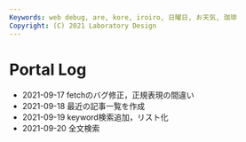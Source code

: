 ```yaml
---
Keywords: web debug, are, kore, iroiro, 日曜日, お天気, 珈琲
Copyright: (C) 2021 Laboratory Design
---
```


# Portal Log

- 2021-09-17 fetchのバグ修正，正規表現の間違い
- 2021-09-18 最近の記事一覧を作成 
- 2021-09-19 keyword検索追加，リスト化
- 2021-09-20 全文検索
